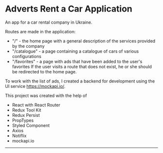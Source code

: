 # Adverts Rent a Car Application

An app for a car rental company in Ukraine. 

Routes are made in the application:
- "/" - the home page with a general description of the services provided by the
  company
- "/catalogue" - a page containing a catalogue of cars of various configurations
- "/favorites" - a page with ads that have been added to the user's favorites If
  the user visits a route that does not exist, he or she should be redirected to
  the home page.

To work with the list of ads, I created a backend for development using the UI
service https://mockapi.io/.

This project was created with the help of

- React with React Router
- Redux Tool Kit
- Redux Persist
- PropTypes
- Styled Component
- Axios
- Notiflix
- mockapi.io

---

